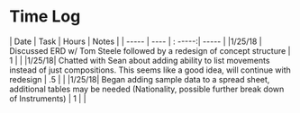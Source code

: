 # Time Log

| Date | Task | Hours | Notes |
| -----  |  ---- |    : -----:|   ----- |
|1/25/18 | Discussed ERD w/ Tom Steele followed by a redesign of concept structure | 1 | |
|1/25/18| Chatted with Sean about adding ability to list movements instead of just compositions. This seems like a good idea, will continue with redesign | .5 | |
|1/25/18| Began adding sample data to a spread sheet, additional tables may be needed (Nationality, possible further break down of Instruments) | 1 | |
